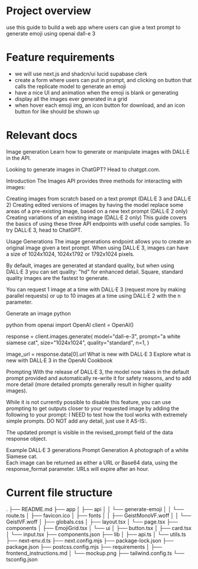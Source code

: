 # Project overview
use this guide to build a web app where users can give a text prompt to generate emoji using openai dall-e 3

# Feature requirements
- we will use next.js and shadcn/ui lucid supabase clerk
- create a form where users can put in prompt, and clicking on button that calls the replicate model to generate an emoji
- have a nice UI and animation when the emoji is blank or generating
- display all the images ever generated in a grid
- when hover each emoji img, an icon button for download, and an icon button for like should be shown up


# Relevant docs
Image generation
Learn how to generate or manipulate images with DALL·E in the API.

Looking to generate images in ChatGPT? Head to chatgpt.com.

Introduction
The Images API provides three methods for interacting with images:

Creating images from scratch based on a text prompt (DALL·E 3 and DALL·E 2)
Creating edited versions of images by having the model replace some areas of a pre-existing image, based on a new text prompt (DALL·E 2 only)
Creating variations of an existing image (DALL·E 2 only)
This guide covers the basics of using these three API endpoints with useful code samples. To try DALL·E 3, head to ChatGPT.

Usage
Generations
The image generations endpoint allows you to create an original image given a text prompt. When using DALL·E 3, images can have a size of 1024x1024, 1024x1792 or 1792x1024 pixels.

By default, images are generated at standard quality, but when using DALL·E 3 you can set quality: "hd" for enhanced detail. Square, standard quality images are the fastest to generate.

You can request 1 image at a time with DALL·E 3 (request more by making parallel requests) or up to 10 images at a time using DALL·E 2 with the n parameter.

Generate an image
python

python
from openai import OpenAI
client = OpenAI()

response = client.images.generate(
  model="dall-e-3",
  prompt="a white siamese cat",
  size="1024x1024",
  quality="standard",
  n=1,
)

image_url = response.data[0].url
What is new with DALL·E 3
Explore what is new with DALL·E 3 in the OpenAI Cookbook

Prompting
With the release of DALL·E 3, the model now takes in the default prompt provided and automatically re-write it for safety reasons, and to add more detail (more detailed prompts generally result in higher quality images).

While it is not currently possible to disable this feature, you can use prompting to get outputs closer to your requested image by adding the following to your prompt: I NEED to test how the tool works with extremely simple prompts. DO NOT add any detail, just use it AS-IS:.

The updated prompt is visible in the revised_prompt field of the data response object.

Example DALL·E 3 generations
Prompt	Generation
A photograph of a white Siamese cat.	
Each image can be returned as either a URL or Base64 data, using the response_format parameter. URLs will expire after an hour.


# Current file structure
.
├── README.md
├── app
│   ├── api
│   │   └── generate-emoji
│   │       └── route.ts
│   ├── favicon.ico
│   ├── fonts
│   │   ├── GeistMonoVF.woff
│   │   └── GeistVF.woff
│   ├── globals.css
│   ├── layout.tsx
│   └── page.tsx
├── components
│   ├── EmojiGrid.tsx
│   └── ui
│       ├── button.tsx
│       ├── card.tsx
│       └── input.tsx
├── components.json
├── lib
│   ├── api.ts
│   └── utils.ts
├── next-env.d.ts
├── next.config.mjs
├── package-lock.json
├── package.json
├── postcss.config.mjs
├── requirements
│   ├── frontend_instructions.md
│   └── mockup.png
├── tailwind.config.ts
└── tsconfig.json